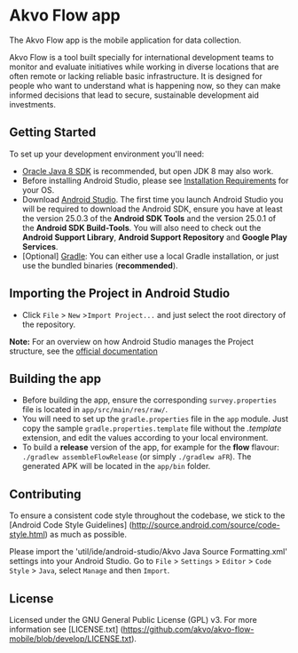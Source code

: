 # Akvo Flow app

The Akvo Flow app is the mobile application for data collection.

Akvo Flow is a tool built specially for international development teams to monitor and evaluate initiatives while working in diverse locations that are often remote or lacking reliable basic infrastructure. It is designed for people who want to understand what is happening now, so they can make informed decisions that lead to secure, sustainable development aid investments.

## Getting Started

To set up your development environment you'll need:

* [Oracle Java 8 SDK](http://www.oracle.com/technetwork/java/javase/downloads/jdk8-downloads-2133151.html) is recommended, but open JDK 8 may also work.
* Before installing Android Studio, please see [Installation Requirements](https://developer.android.com/studio/install.html) for your OS.
* Download [Android Studio](http://developer.android.com/sdk/index.html). The first time you launch Android Studio you will be required to download the Android SDK, ensure you have at least the version 25.0.3 of the **Android SDK Tools** and the version 25.0.1 of the **Android SDK Build-Tools**. You will also need to check out the **Android Support Library**, **Android Support Repository** and **Google Play Services**.
* [Optional] [Gradle](http://www.gradle.org/): You can either use a local Gradle installation, or just use the bundled binaries (**recommended**).

## Importing the Project in Android Studio

* Click `File` > `New` >`Import Project...` and just select the root directory of the repository.

**Note:** For an overview on how Android Studio manages the Project structure, see the [official documentation](https://developer.android.com/studio/intro/index.html)

## Building the app

* Before building the app, ensure the corresponding `survey.properties` file is located in `app/src/main/res/raw/`.
* You will need to set up the `gradle.properties` file in the `app` module. Just copy the sample `gradle.properties.template` file without the *.template* extension, and edit the values according to your local environment.
* To build a **release** version of the app, for example for the **flow** flavour: `./gradlew assembleFlowRelease` (or simply `./gradlew aFR`). The generated APK will be located in the `app/bin` folder.

## Contributing

To ensure a consistent code style throughout the codebase, we stick to the [Android Code Style Guidelines]
(http://source.android.com/source/code-style.html) as much as possible.

Please import the 'util/ide/android-studio/Akvo Java Source Formatting.xml' settings into your Android Studio. Go to `File` > `Settings` > `Editor` > `Code Style` > `Java`, select `Manage` and then `Import`.

## License

Licensed under the GNU General Public License (GPL) v3.
For more information see [LICENSE.txt] (https://github.com/akvo/akvo-flow-mobile/blob/develop/LICENSE.txt).

